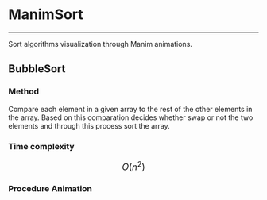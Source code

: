 # ManimSort
---
Sort algorithms visualization through Manim animations.

## BubbleSort

### Method
Compare each element in a given array to the rest of the other elements in the array. Based on this comparation decides whether swap or not the two elements and through this process sort the array.

### Time complexity
<font size = "4"> $$O(n^2)$$ </font>

### Procedure Animation
